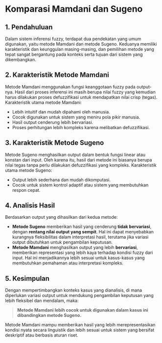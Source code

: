 # Komparasi Mamdani dan Sugeno

## 1. Pendahuluan

Dalam sistem inferensi fuzzy, terdapat dua pendekatan yang umum digunakan, yaitu metode Mamdani dan metode Sugeno. Keduanya memiliki karakteristik dan keunggulan masing-masing, dan pemilihan metode yang tepat sangat bergantung pada konteks serta tujuan dari sistem yang dikembangkan.

## 2. Karakteristik Metode Mamdani

Metode Mamdani menggunakan fungsi keanggotaan fuzzy pada output-nya. Hasil dari proses inferensi ini masih berupa nilai fuzzy yang kemudian harus dilakukan proses defuzzifikasi untuk mendapatkan nilai crisp (tegas). Karakteristik utama metode Mamdani:

- Lebih intuitif dan mudah dipahami oleh manusia.
- Cocok digunakan untuk sistem yang meniru pola pikir manusia.
- Hasil output cenderung lebih bervariasi.
- Proses perhitungan lebih kompleks karena melibatkan defuzzifikasi.

## 3. Karakteristik Metode Sugeno

Metode Sugeno menghasilkan output dalam bentuk fungsi linear atau konstan dari input. Oleh karena itu, hasil dari metode ini biasanya berupa nilai tegas tanpa perlu dilakukan defuzzifikasi yang kompleks. Karakteristik utama metode Sugeno:

- Output lebih sederhana dan mudah dikomputasi.
- Cocok untuk sistem kontrol adaptif atau sistem yang membutuhkan respon cepat.

## 4. Analisis Hasil

Berdasarkan output yang dihasilkan dari kedua metode:

- **Metode Sugeno** memberikan hasil yang cenderung **tidak bervariasi**, dengan **rentang nilai output yang sempit**. Hal ini dapat menyebabkan kurangnya fleksibilitas dalam interpretasi hasil, terutama jika variasi output dibutuhkan untuk pengambilan keputusan.
- **Metode Mamdani** menghasilkan output yang lebih **bervariasi**, memberikan representasi yang lebih kaya terhadap kondisi fuzzy dari input. Hal ini menjadikannya lebih sesuai untuk kasus-kasus yang membutuhkan pemahaman atau interpretasi kompleks.

## 5. Kesimpulan

Dengan mempertimbangkan konteks kasus yang dianalisis, di mana diperlukan variasi output untuk mendukung pengambilan keputusan yang lebih fleksibel dan mendalam, maka:

> **Metode Mamdani lebih cocok untuk digunakan dalam kasus ini dibandingkan metode Sugeno.**

Metode Mamdani mampu memberikan hasil yang lebih merepresentasikan kondisi nyata secara linguistik dan lebih sesuai untuk sistem yang bersifat deskriptif atau berbasis aturan riset.
